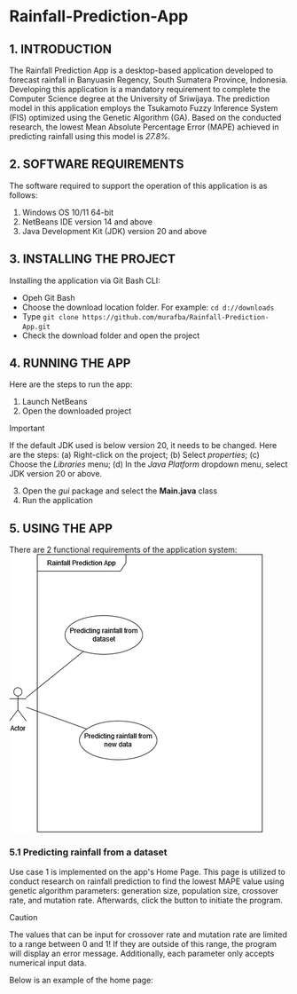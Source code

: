 # Rainfall-Prediction-App

## 1. INTRODUCTION
The Rainfall Prediction App is a desktop-based application developed to forecast rainfall in Banyuasin Regency, South Sumatera Province, Indonesia. Developing this application is a mandatory requirement to complete the Computer Science degree at the University of Sriwijaya. The prediction model in this application employs the Tsukamoto Fuzzy Inference System (FIS) optimized using the Genetic Algorithm (GA). Based on the conducted research, the lowest Mean Absolute Percentage Error (MAPE) achieved in predicting rainfall using this model is *27.8%*.

## 2. SOFTWARE REQUIREMENTS
The software required to support the operation of this application is as follows:
1. Windows OS 10/11 64-bit
2. NetBeans IDE version 14 and above
3. Java Development Kit (JDK) version 20 and above

## 3. INSTALLING THE PROJECT
Installing the application via Git Bash CLI:
+ Opeh Git Bash
+ Choose the download location folder. For example: `cd d://downloads`
+ Type `git clone https://github.com/murafba/Rainfall-Prediction-App.git`
+ Check the download folder and open the project

## 4. RUNNING THE APP
Here are the steps to run the app:
1. Launch NetBeans
2. Open the downloaded project
> [!IMPORTANT]
> If the default JDK used is below version 20, it needs to be changed. Here are the steps:
> (a) Right-click on the project;
> (b) Select *properties*;
> (c) Choose the *Libraries* menu;
> (d) In the *Java Platform* dropdown menu, select JDK version 20 or above.
3. Open the *gui* package and select the **Main.java** class
4. Run the application

## 5. USING THE APP
There are 2 functional requirements of the application system:
![Use Case Diagram](https://github.com/murafba/Rainfall-Prediction-App/blob/main/src/gui/Gambar%20IV-10%20Diagram%20Use%20Case.drawio.png?raw=true)

### 5.1 Predicting rainfall from a dataset
Use case 1 is implemented on the app's Home Page. This page is utilized to conduct research on rainfall prediction to find the lowest MAPE value using genetic algorithm parameters: generation size, population size, crossover rate, and mutation rate. Afterwards, click the button to initiate the program.
> [!CAUTION]
> The values that can be input for crossover rate and mutation rate are limited to a range between 0 and 1!
> If they are outside of this range, the program will display an error message. Additionally, each parameter only accepts numerical input data.

Below is an example of the home page:



